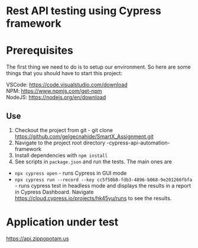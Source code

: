 # Rest API testing using Cypress framework

# Prerequisites

The first thing we need to do is to setup our environment. So here are some things that you should have to start this project:

VSCode: https://code.visualstudio.com/download </br>
NPM: https://www.npmjs.com/get-npm </br>
NodeJS: https://nodejs.org/en/download



## Use

1. Checkout the project from git - git clone https://github.com/gelgecnahide/SmartX_Assignment.git
2. Navigate to the project root directory -cypress-api-automation-framework
3. Install dependencies with `npm install` 
4. See scripts in `package.json` and run the tests. The main ones are
* `npx cypress open` - runs Cypress in GUI mode
* `npx cypress run --record --key cc5f50b8-fdb3-4896-b068-9e201266fbfa` - runs cypress test in headless mode and displays the results in a report in Cypress Dashboard. Navigate https://cloud.cypress.io/projects/hk45yu/runs to see the results.

    
# Application under test

https://api.zippopotam.us
